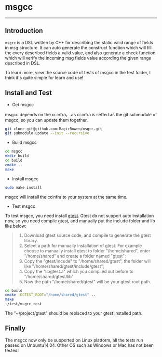 # msgcc

***

## Introduction

`msgcc` is a DSL written by C++ for describing the static valid range of fields in msg structure. It can auto generate the construct function which will fill the every described fields a valid value, and also generate a check function which will verify the incoming msg fields value according the given range described in DSL.

To learn more, view the source code of tests of msgcc in the test folder, I think it's quite simple for learn and use!

## Install and Test

- Get msgcc

msgcc depends on the ccinfra， as ccinfra is setted as the git submodule of msgcc, so you can update them together. 

~~~ bash
git clone git@github.com:MagicBowen/msgcc.git
git submodule update --init --recursive
~~~

- Build msgcc

~~~ bash
cd msgcc
mkdir build
cd build
cmake ..
make
~~~

- Install msgcc

~~~ bash
sudo make install
~~~

msgcc will install the ccinfra to your system at the same time.

- Test msgcc

To test msgcc, you need install [gtest](https://github.com/google/googletest). Gtest do not support auto installation now, so you need compile gtest, and manually put the include folder and lib like below:

> 1. Download gtest source code, and compile to generate the gtest library.
> 2. Select a path for manually installation of gtest. For example choose to manually install gtest to folder "/home/shared", enter "/home/shared" and create a folder named "gtest";
> 3. Copy the "gtest/incude" to "/home/shared/gtest", the folder will like "/home/shared/gtest/include/gtest";
> 4. Copy the "libgtest.a" which you compiled out before to "/home/shared/gtest/lib"
> 5. Now the path "/home/shared/gtest" will be your gtest root path.

~~~ bash
cd build
cmake -DGTEST_ROOT="/home/shared/gtest" ..
make
./test/msgcc-test
~~~

The "~/project/gtest" should be replaced to your gtest installed path.

## Finally

The msgcc now only be supported on Linux platform, all the tests run passed on Unbuntu14.04. Other OS such as Windows or Mac has not been tested!
